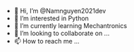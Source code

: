 - 👋 Hi, I’m @Namnguyen2021dev
- 👀 I’m interested in Python
- 🌱 I’m currently learning Mechantronics
- 💞️ I’m looking to collaborate on ...
- 📫 How to reach me ...

<!---
Namnguyen2021dev/Namnguyen2021dev is a ✨ special ✨ repository because its `README.md` (this file) appears on your GitHub profile.
You can click the Preview link to take a look at your changes.
--->
